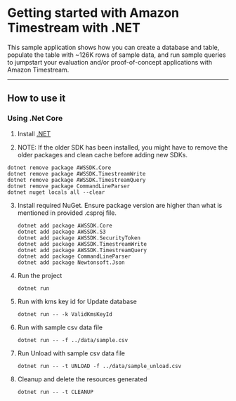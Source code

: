 # Getting started with Amazon Timestream with .NET

This sample application shows how you can create a database and table, populate the table with ~126K rows of sample data, and run sample queries to jumpstart your evaluation and/or proof-of-concept applications with Amazon Timestream.

-------
## How to use it

### Using .Net Core 
1. Install [.NET](https://docs.microsoft.com/en-us/dotnet/core/install/) 

2.  NOTE: If the older SDK has been installed, you might have to remove the older packages and clean cache before adding new SDKs.
   ```
   dotnet remove package AWSSDK.Core
   dotnet remove package AWSSDK.TimestreamWrite
   dotnet remove package AWSSDK.TimestreamQuery
   dotnet remove package CommandLineParser
   dotnet nuget locals all --clear
   ```

3. Install required NuGet. Ensure package version are higher than what is mentioned in provided .csproj file.
   ```
   dotnet add package AWSSDK.Core
   dotnet add package AWSSDK.S3
   dotnet add package AWSSDK.SecurityToken
   dotnet add package AWSSDK.TimestreamWrite
   dotnet add package AWSSDK.TimestreamQuery 
   dotnet add package CommandLineParser
   dotnet add package Newtonsoft.Json
   ```

4. Run the project
   ```
   dotnet run
   ```
   
5. Run with kms key id for Update database
   ```
   dotnet run -- -k ValidKmsKeyId
   ```

6. Run with sample csv data file
   ```
   dotnet run -- -f ../data/sample.csv
   ```
7. Run Unload with sample csv data file
   ```shell
   dotnet run -- -t UNLOAD -f ../data/sample_unload.csv
   ```
8. Cleanup and delete the resources generated
   ```shell
   dotnet run -- -t CLEANUP
   ```